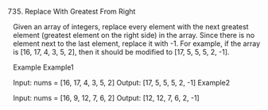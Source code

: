 735. Replace With Greatest From Right

Given an array of integers, replace every element with the next greatest element (greatest element on the right side) in the array. Since there is no element next to the last element, replace it with -1. For example, if the array is [16, 17, 4, 3, 5, 2], then it should be modified to [17, 5, 5, 5, 2, -1].

Example
Example1

Input: nums = [16, 17, 4, 3, 5, 2]
Output: [17, 5, 5, 5, 2, -1]
Example2

Input: nums = [16, 9, 12, 7, 6, 2]
Output: [12, 12, 7, 6, 2, -1]

